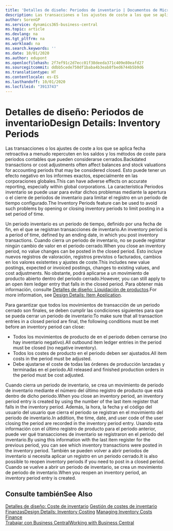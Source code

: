 ```yaml
---
title: 'Detalles de diseño: Periodos de inventario | Documentos de Microsoft'
description: Las transacciones o los ajustes de coste a los que se aplica fecha retroactiva a menudo repercuten en los saldos y los métodos de coste para periodos contables que pueden considerarse cerrados. Esto puede tener un efecto negativo en los informes exactos, especialmente en las corporaciones globales. La característica Periodos inventario se puede usar para evitar dichos problemas mediante la apertura o el cierre de periodos de inventario para limitar el registro en un periodo de tiempo configurado.
author: SorenGP
ms.service: dynamics365-business-central
ms.topic: article
ms.devlang: na
ms.tgt_pltfrm: na
ms.workload: na
ms.search.keywords: ''
ms.date: 10/01/2020
ms.author: edupont
ms.openlocfilehash: 2f7ef91c2d7ecc01f38deeda371c409e80eafd27
ms.sourcegitcommit: ddbb5cede750df1baba4b3eab8fbed6744b5b9d6
ms.translationtype: HT
ms.contentlocale: es-ES
ms.lasthandoff: 10/01/2020
ms.locfileid: "3913743"
---
```

# <a name="design-details-inventory-periods"></a><span data-ttu-id="109bd-105">Detalles de diseño: Periodos de inventario</span><span class="sxs-lookup"><span data-stu-id="109bd-105">Design Details: Inventory Periods</span></span>
<span data-ttu-id="109bd-106">Las transacciones o los ajustes de coste a los que se aplica fecha retroactiva a menudo repercuten en los saldos y los métodos de coste para periodos contables que pueden considerarse cerrados.</span><span class="sxs-lookup"><span data-stu-id="109bd-106">Backdated transactions or cost adjustments often affect balances and stock valuations for accounting periods that may be considered closed.</span></span> <span data-ttu-id="109bd-107">Esto puede tener un efecto negativo en los informes exactos, especialmente en las corporaciones globales.</span><span class="sxs-lookup"><span data-stu-id="109bd-107">This can have adverse effects on accurate reporting, especially within global corporations.</span></span> <span data-ttu-id="109bd-108">La característica Periodos inventario se puede usar para evitar dichos problemas mediante la apertura o el cierre de periodos de inventario para limitar el registro en un periodo de tiempo configurado.</span><span class="sxs-lookup"><span data-stu-id="109bd-108">The Inventory Periods feature can be used to avoid such problems by opening or closing inventory periods to limit posting in a set period of time.</span></span>  

 <span data-ttu-id="109bd-109">Un periodo inventario es un periodo de tiempo, definido por una fecha de fin, en el que se registran transacciones de inventario.</span><span class="sxs-lookup"><span data-stu-id="109bd-109">An inventory period is a period of time, defined by an ending date, in which you post inventory transactions.</span></span> <span data-ttu-id="109bd-110">Cuando cierra un periodo de inventario, no se puede registrar ningún cambio de valor en el periodo cerrado.</span><span class="sxs-lookup"><span data-stu-id="109bd-110">When you close an inventory period, no value changes can be posted in the closed period.</span></span> <span data-ttu-id="109bd-111">Esto incluye nuevos registros de valoración, registros previstos o facturados, cambios en los valores existentes y ajustes de coste.</span><span class="sxs-lookup"><span data-stu-id="109bd-111">This includes new value postings, expected or invoiced postings, changes to existing values, and cost adjustments.</span></span> <span data-ttu-id="109bd-112">No obstante, podrá aplicarse a un movimiento de producto abierto dentro del periodo cerrado.</span><span class="sxs-lookup"><span data-stu-id="109bd-112">However, you can still apply to an open item ledger entry that falls in the closed period.</span></span> <span data-ttu-id="109bd-113">Para obtener más información, consulte [Detalles de diseño: Liquidación de productos](design-details-item-application.md).</span><span class="sxs-lookup"><span data-stu-id="109bd-113">For more information, see [Design Details: Item Application](design-details-item-application.md).</span></span>  

 <span data-ttu-id="109bd-114">Para garantizar que todos los movimientos de transacción de un periodo cerrado son finales, se deben cumplir las condiciones siguientes para que se pueda cerrar un periodo de inventario:</span><span class="sxs-lookup"><span data-stu-id="109bd-114">To make sure that all transaction entries in a closed period are final, the following conditions must be met before an inventory period can close:</span></span>  

-   <span data-ttu-id="109bd-115">Todos los movimientos de producto de en el periodo deben cerrarse (no hay inventario negativo).</span><span class="sxs-lookup"><span data-stu-id="109bd-115">All outbound item ledger entries in the period must be closed (no negative inventory).</span></span>  
-   <span data-ttu-id="109bd-116">Todos los costes de producto en el periodo deben ser ajustados.</span><span class="sxs-lookup"><span data-stu-id="109bd-116">All item costs in the period must be adjusted.</span></span>  
-   <span data-ttu-id="109bd-117">Debe ajustarse el coste de todas las órdenes de producción lanzadas y terminadas en el periodo.</span><span class="sxs-lookup"><span data-stu-id="109bd-117">All released and finished production orders in the period must be cost adjusted.</span></span>  

 <span data-ttu-id="109bd-118">Cuando cierra un periodo de inventario, se crea un movimiento de periodo de inventario mediante el número del último registro de producto que está dentro de dicho periodo.</span><span class="sxs-lookup"><span data-stu-id="109bd-118">When you close an inventory period, an inventory period entry is created by using the number of the last item register that falls in the inventory period.</span></span> <span data-ttu-id="109bd-119">Además, la hora, la fecha y el código del usuario del usuario que cierra el periodo se registran en el movimiento del periodo de inventario.</span><span class="sxs-lookup"><span data-stu-id="109bd-119">In addition, the time, date, and user code of the user closing the period are recorded in the inventory period entry.</span></span> <span data-ttu-id="109bd-120">Usando esta información con el último registro de producto para el periodo anterior, puede ver qué transacciones de inventario se registraron en el periodo del inventario.</span><span class="sxs-lookup"><span data-stu-id="109bd-120">By using this information with the last item register for the previous period, you can see which inventory transactions were posted in the inventory period.</span></span> <span data-ttu-id="109bd-121">También se pueden volver a abrir periodos de inventario si necesita aplicar un registro en un periodo cerrado.</span><span class="sxs-lookup"><span data-stu-id="109bd-121">It is also possible to reopen inventory periods if you need to post in a closed period.</span></span> <span data-ttu-id="109bd-122">Cuando se vuelve a abrir un periodo de inventario, se crea un movimiento de periodo de inventario.</span><span class="sxs-lookup"><span data-stu-id="109bd-122">When you reopen an inventory period, an inventory period entry is created.</span></span>  

## <a name="see-also"></a><span data-ttu-id="109bd-123">Consulte también</span><span class="sxs-lookup"><span data-stu-id="109bd-123">See Also</span></span>  
 <span data-ttu-id="109bd-124">[Detalles de diseño: Coste de inventario](design-details-inventory-costing.md) [Gestión de costes de inventario](finance-manage-inventory-costs.md) [Finanzas](finance.md)</span><span class="sxs-lookup"><span data-stu-id="109bd-124">[Design Details: Inventory Costing](design-details-inventory-costing.md) [Managing Inventory Costs](finance-manage-inventory-costs.md) [Finance](finance.md)</span></span>  
 [<span data-ttu-id="109bd-125">Trabajar con Business Central</span><span class="sxs-lookup"><span data-stu-id="109bd-125">Working with Business Central</span></span>](ui-work-product.md)
